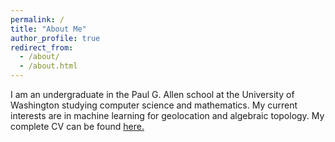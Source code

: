 ```yaml
---
permalink: /
title: "About Me"
author_profile: true
redirect_from: 
  - /about/
  - /about.html
---
```


I am an undergraduate in the Paul G. Allen school at the University of Washington studying computer science and mathematics. My current interests are in machine learning for geolocation and algebraic topology. My complete CV can be found [here.](http://soldenstoll.github.io/cv/)
